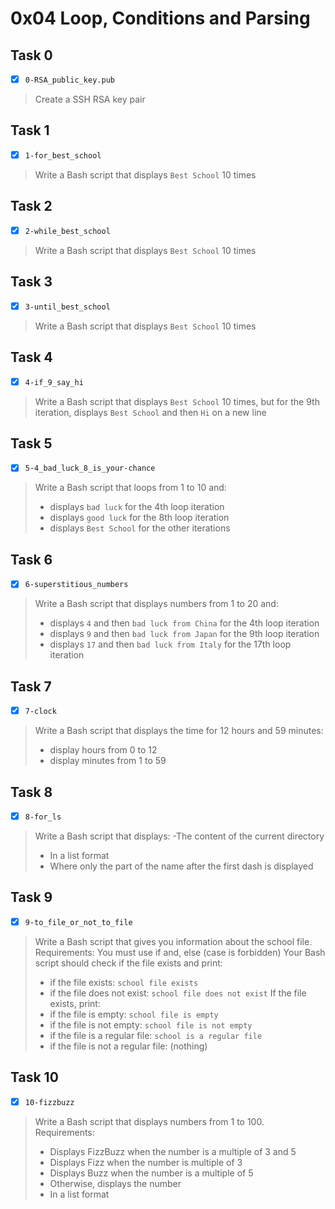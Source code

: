 # 0x04 Loop, Conditions and Parsing

## Task 0
- [x] `0-RSA_public_key.pub`
> Create a SSH RSA key pair

## Task 1
- [x] `1-for_best_school`
> Write a Bash script that displays `Best School` 10 times

## Task 2
- [x] `2-while_best_school`
> Write a Bash script that displays `Best School` 10 times

## Task 3
- [x] `3-until_best_school`
> Write a Bash script that displays `Best School` 10 times

## Task 4
- [x] `4-if_9_say_hi`
> Write a Bash script that displays `Best School` 10 times, but for the 9th iteration, displays `Best School` and then `Hi` on a new line

## Task 5
- [x] `5-4_bad_luck_8_is_your-chance`
> Write a Bash script that loops from 1 to 10 and:
>  - displays `bad luck` for the 4th loop iteration
>  - displays `good luck` for the 8th loop iteration
>  - displays `Best School` for the other iterations

## Task 6
- [x] `6-superstitious_numbers`
> Write a Bash script that displays numbers from 1 to 20 and:
> - displays `4` and then `bad luck from China` for the 4th loop iteration
> - displays `9` and then `bad luck from Japan` for the 9th loop iteration
> - displays `17` and then `bad luck from Italy` for the 17th loop iteration

## Task 7
- [x] `7-clock`
> Write a Bash script that displays the time for 12 hours and 59 minutes:
> - display hours from 0 to 12
> - display minutes from 1 to 59

## Task 8
- [x] `8-for_ls`
> Write a Bash script that displays:
> -The content of the current directory
> - In a list format
> - Where only the part of the name after the first dash is displayed 

## Task 9
- [x] `9-to_file_or_not_to_file`
> Write a Bash script that gives you information about the school file.
> Requirements:
> You must use if and, else (case is forbidden)
> Your Bash script should check if the file exists and print:
> - if the file exists: `school file exists`
> - if the file does not exist: `school file does not exist`
> If the file exists, print:
> - if the file is empty: `school file is empty`
> - if the file is not empty: `school file is not empty`
> - if the file is a regular file: `school is a regular file`
> - if the file is not a regular file: (nothing)

## Task 10
- [x] `10-fizzbuzz`
> Write a Bash script that displays numbers from 1 to 100.
> Requirements:
> - Displays FizzBuzz when the number is a multiple of 3 and 5
> - Displays Fizz when the number is multiple of 3
> - Displays Buzz when the number is a multiple of 5
> - Otherwise, displays the number
> - In a list format
